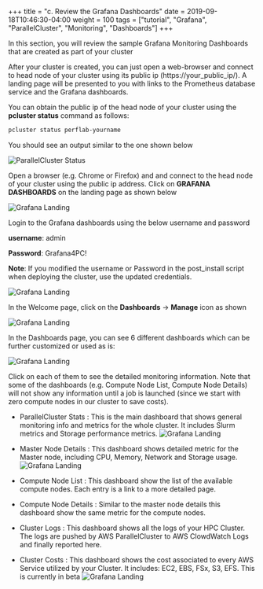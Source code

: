 +++
title = "c. Review the Grafana Dashboards"
date = 2019-09-18T10:46:30-04:00
weight = 100
tags = ["tutorial", "Grafana", "ParallelCluster", "Monitoring", "Dashboards"]
+++

In this section, you will review the sample Grafana Monitoring Dashboards that are created as part of your cluster

After your cluster is created, you can just open a web-browser and connect to head node of your cluster using its public ip (https://your_public_ip/). A landing page will be presented to you with links to the Prometheus database service and the Grafana dashboards.

You can obtain the public ip of the head node of your cluster using the **pcluster status** command as follows:

```bash
pcluster status perflab-yourname
```

You should see an output similar to the one shown below

![ParallelCluster Status](/images/monitoring/pc-head-ip.png)


Open a browser (e.g. Chrome or Firefox) and and connect to the head node of your cluster using the public ip address. Click on **GRAFANA DASHBOARDS** on the landing page as shown below

![Grafana Landing](/images/monitoring/grafana-db-landing.png)


Login to the Grafana dashboards using the below username and password

**username**: admin

**Password**: Grafana4PC!

**Note**: If you modified the username or Password in the post_install script when deploying the cluster, use the updated credentials. 

![Grafana Landing](/images/monitoring/grafana-db-login.png)

In the Welcome page, click on the **Dashboards** -> **Manage** icon as shown

![Grafana Landing](/images/monitoring/grafana-db-db.png)

In the Dashboards page, you can see 6 different dashboards which can be further customized or used as is:

![Grafana Landing](/images/monitoring/grafana-db-db2.png)

Click on each of them to see the detailed monitoring information. Note that some of the dashboards (e.g. Compute Node List, Compute Node Details) will not show any information until a job is launched (since we start with zero compute nodes in our cluster to save costs). 

- ParallelCluster Stats : This is the main dashboard that shows general monitoring info and metrics for the whole cluster. It includes Slurm metrics and Storage performance metrics.
![Grafana Landing](/images/monitoring/grafana-db-pc-stats.png)

- Master Node Details : This dashboard shows detailed metric for the Master node, including CPU, Memory, Network and Storage usage.
![Grafana Landing](/images/monitoring/grafana-db-master.png)

- Compute Node List : This dashboard show the list of the available compute nodes. Each entry is a link to a more detailed page.

- Compute Node Details : Similar to the master node details this dashboard show the same metric for the compute nodes.

- Cluster Logs : This dashboard shows all the logs of your HPC Cluster. The logs are pushed by AWS ParallelCluster to AWS ClowdWatch Logs and finally reported here.

- Cluster Costs : This dashboard shows the cost associated to every AWS Service utilized by your Cluster. It includes: EC2, EBS, FSx, S3, EFS. This is currently in beta
![Grafana Landing](/images/monitoring/grafana-db-cluster-cost.png)


 










